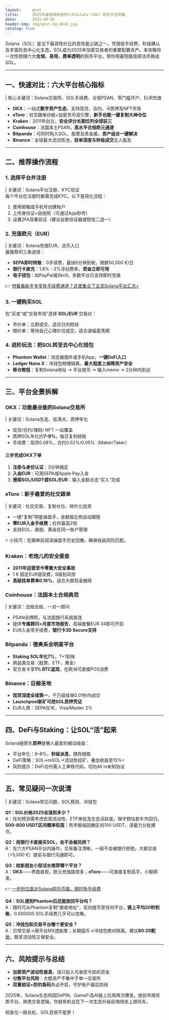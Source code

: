 ```yaml
---
layout:     post
title:      2025年最值得使用的六大Solana（SOL）购买平台攻略
date:       2025-09-05
header-img: img/post-bg-desk.jpg
catalog: true
---
```


Solana（SOL）是当下最具性价比的高性能公链之一。凭借低手续费、秒级确认及丰富的去中心化生态，SOL成为2025年加密交易者的重要配置资产。本攻略将一次性梳理六大**合规、易用、费率透明**的购币平台，帮你用最短路径把法币换成SOL。

---

## 一、快速对比：六大平台核心指标

| 核心关键词：Solana交易所、SOL手续费、合规PSAN、零门槛开户、EUR充值  
- **OKX**：一站式**数字资产生态**，支持现货、合约、국质押及NFT市场  
- **eToro**：社交跟单炒股+加密货币双引擎，**新手也能一键复制大神仓位**  
- **Kraken**：2011年创立，**安全评分长期位列全球前三**  
- **Coinhouse**：法国本土PSAN，**高水平合规欧元通道**  
- **Bitpanda**：可同时购入SOL、股票及贵金属，**资产组合一键解决**  
- **Binance**：全球最大流动性池，**挂单深度与秒级成交**无人能及  

---

## 二、推荐操作流程

### 1. 选择平台并注册

| 关键词：Solana平台注册、KYC验证  
每个平台在注册时都需完成KYC，以下是简化流程：

1. 使用邮箱或手机号创建账户  
2. 上传身份证+自拍照（可通过App秒传）  
3. 设置2FA双重验证（建议谷歌验证器或短信二选一）

### 2. 充值欧元（EUR）

| 关键词：Solana充值EUR、法币入口  
最推荐的三条途径：

- **SEPA即时转账**：0手续费，最快5分钟到账，限额50,000 €/日  
- **银行卡直充**：1.8% - 2%浮动费率，**资金立即可用**  
- **电子钱包**：如PayPal或Skrill，多数平台已支持即时充值  

👉 [想看看新手专享免手续费通道？这里集合了主流Solana平台汇总>](https://okxdog.com/)

### 3. 一键购买SOL

在“买卖”或“交易市场”选择 **SOL/EUR** 交易对：  
- 市价单：立即成交，适合日内短线  
- 限价单：等待自己心理价位成交，适合波幅震荡期  

### 4. 进阶玩法：把SOL转至去中心化钱包

- **Phantom Wallet**：浏览器插件或手机App，**一键DeFi入口**  
- **Ledger Nano X**：冷钱包物理隔离，**最大程度上保障资产安全**  
- **移仓教程**：复制Solana地址 → 平台提币 → 输入memo → 2分钟内到达  

---

## 三、平台全景拆解

### OKX：功能最全能的Solana交易所

| 关键词：Solana生态、低滑点、质押年化  
- 现货/合约/理财/ NFT 一站覆盖  
- 质押SOL年化约**7–9%**，每日复利结账  
- 手续费：现货0.08%，合约0.02%/0.05%（Maker/Taker）

#### 三步完成OKX下单

1. **注册与身份认证**：3分钟搞定  
2. **入金EUR**：可用SEPA或Apple Pay入金  
3. **搜索SOL/USDT或SOL/EUR**：输入金额点击“买入”完成  

### eToro：新手最爱的社交跟单

| 关键词：社交交易、复制仓位、碎片化投资  
- 一键“复制”明星操盘手，金额按比例自动跟随  
- **零EUR入金手续费**；杠杆最高2倍  
- 支持SOL、美股、黄金在同一账户管理

⚡ 小技巧：在跟单前阅读操盘手历史回撤，确保收益风险匹配。

### Kraken：老炮儿的安全堡垒

- **2011年运营至今零重大安全事故**  
- 1 € 固定EUR提现费，S级别风控  
- **高级挂单费率0.16%**，适合大额现金搬砖  

### Coinhouse：法国本土合规典范

| 关键词：法规合规、一对一顾问  
- PSAN全牌照，与法国银行系统直连  
- 提供**专属顾问+月度市场报告**，高端套餐EUR 34即可开启  
- EUR入金零手续费，**银行卡3D Secure支持**

### Bitpanda：德奥系全明星平台

- **Staking SOL年化7%**，T+1到账  
- 跨品类交易（股票、ETF、黄金）  
- 官方发卡享**1% BTC返现**，在欧洲可直接POS消费

### Binance：巨鲸圣地

- **现货深度全球第一**，千万级挂单0.01秒内成交  
- **Launchpool新矿可挖SOL质押凭证**  
- EUR入费：SEPA仅1€，Visa/Master 2%

---

## 四、DeFi与Staking：让SOL“活”起来

Solana链原生**质押**是懒人最爱的被动收益：

- 平台年化：6–8%，**秒级派息**，随存随取  
- DeFi策略：SOL→mSOL→流动性挖矿，叠加收益至15%+  
- 风险提示：DeFi合约需人工审核代码，切勿All in未知协议

---

## 五、常见疑问一次说清

| 关键词：Solana常见问题、SOL预测、冷钱包

**Q1：SOL价格2025会涨到多少？**  
A：任何预测需考虑宏观流动性、ETF审批及生态活跃度。保守预估若牛市回归，**500–800 USDT区间概率较高**；熊市极端回撤区间100 USDT，请量力分批建仓。

**Q2：用银行卡直接买SOL，会不会被风控？**  
A：在六大PSAN平台内操作，交易备注清晰，一般不会被银行拒绝。大额交易（>5,000 €）提前与银行沟通即可。

**Q3：给新朋友小型试水推荐哪个平台？**  
A：**OKX**——界面直观，欧元充值路径多；**eToro**——可直接复制高手，小额即发。

👉 [一步到位直达Solana购币页面，限时免手续费](https://okxdog.com/)

**Q4：SOL提到Phantom后还能放回平台吗？**  
A：随时可从Phantom复制“接收地址”，反向提币至任何平台，**链上平均20秒到账**，0.000005 SOL手续费几乎可以忽略。

**Q5：冷钱包和交易平台哪个更安全？**  
A：日常交易→用平台MX透船里；长期囤币→冷钱包绝对隔离。建议**80:20配比**，既享流动性又保安全。

---

## 六、风险提示与总结

- **加密资产波动性极高**，请只投入可承受亏损的资金  
- **分散平台风险**：大额资产不集中于单一交易所  
- **双重验证+防钓鱼码**务必开启，守护账户最后防线  

2025年，Solana生态将因DePIN、GameFi及AI链上应用再次爆发。提前布局优质平台、熟悉交易逻辑，你就有机会在下一次生态升级前悄悄坐上顺风车。

祝各位一路长虹，SOL百倍不是梦！